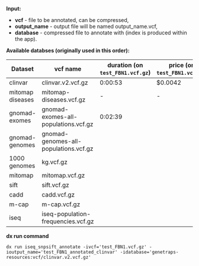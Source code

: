 **Input:**
* **vcf** - file to be annotated, can be compressed,
* **output_name** - output file will be named output_name.vcf,
* **database** - compressed file to annotate with (index is produced within the app).


**Available databses (originally used in this order):**

| Dataset | vcf name | duration (on `test_FBN1.vcf.gz`) | price (on `test_FBN1.vcf.gz`) |
|----|----|----|----|
| clinvar | clinvar.v2.vcf.gz | 0:00:53 | $0.0042 |
| mitomap diseases | mitomap-diseases.vcf.gz | - | - |
| gnomad-exomes | gnomad-exomes-all-populations.vcf.gz | 0:02:39 | |
| gnomad-genomes | gnomad-genomes-all-populations.vcf.gz |
| 1000 genomes | kg.vcf.gz |
| mitomap | mitomap.vcf.gz |
| sift | sift.vcf.gz |
| cadd | cadd.vcf.gz |
| m-cap | m-cap.vcf.gz |
| iseq | iseq-population-frequencies.vcf.gz |


**dx run command**

`dx run iseq_snpsift_annotate -ivcf='test_FBN1.vcf.gz' -ioutput_name='test_FBN1_annotated_clinvar' -idatabase='genetraps-resources:vcf/clinvar.v2.vcf.gz' `
